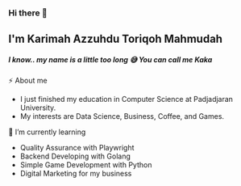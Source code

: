 ### Hi there 👋
## I'm Karimah Azzuhdu Toriqoh Mahmudah 
##### I know.. my name is a little too long 😅 You can call me Kaka

⚡ About me
- I just finished my education in Computer Science at Padjadjaran University.
- My interests are Data Science, Business, Coffee, and Games.

🌱 I’m currently learning
- Quality Assurance with Playwright
- Backend Developing with Golang
- Simple Game Development with Python
- Digital Marketing for my business
<!--
### Connect with Me

<p align="center">
  <a target="_blank" href="https://www.linkedin.com/in/karimahazzuhdu/"><img alt="LinkedIn" src=""></a>
  |
  <a target="_blank" href="mailto:karimah.atm@gmail.com"><img alt="Email" src=""></a>
</p>


**KarimahAzzuhdu/KarimahAzzuhdu** is a ✨ _special_ ✨ repository because its `README.md` (this file) appears on your GitHub profile.

Here are some ideas to get you started:

- 🔭 I’m currently working on ...
- 🌱 I’m currently learning ...
- 👯 I’m looking to collaborate on ...
- 🤔 I’m looking for help with ...
- 💬 Ask me about ...
- 📫 How to reach me: ...
- 😄 Pronouns: ...
- ⚡ Fun fact: ...
-->
